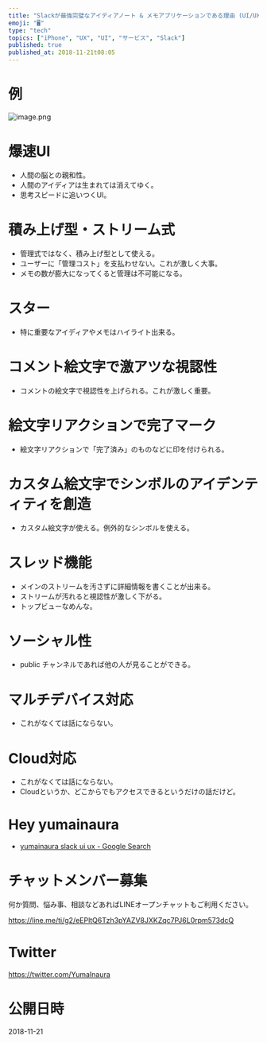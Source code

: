 ```yaml
---
title: "Slackが最強完璧なアイディアノート & メモアプリケーションである理由 (UI/UX/アプリケーション論)"
emoji: "🖥"
type: "tech"
topics: ["iPhone", "UX", "UI", "サービス", "Slack"]
published: true
published_at: 2018-11-21t08:05
---
```



# 例

![image.png](https://qiita-image-store.s3.amazonaws.com/0/89618/8def3644-6a4c-ed50-d0d0-49662cd3e433.png)


# 爆速UI

- 人間の脳との親和性。
- 人間のアイディアは生まれては消えてゆく。
- 思考スピードに追いつくUI。

# 積み上げ型・ストリーム式

- 管理式ではなく、積み上げ型として使える。
- ユーザーに「管理コスト」を支払わせない。これが激しく大事。
- メモの数が膨大になってくると管理は不可能になる。

# スター

- 特に重要なアイディアやメモはハイライト出来る。

# コメント絵文字で激アツな視認性

- コメントの絵文字で視認性を上げられる。これが激しく重要。

# 絵文字リアクションで完了マーク

- 絵文字リアクションで「完了済み」のものなどに印を付けられる。

# カスタム絵文字でシンボルのアイデンティティを創造

- カスタム絵文字が使える。例外的なシンボルを使える。

# スレッド機能

- メインのストリームを汚さずに詳細情報を書くことが出来る。
- ストリームが汚れると視認性が激しく下がる。
- トップビューなめんな。

# ソーシャル性

- public チャンネルであれば他の人が見ることができる。

# マルチデバイス対応

- これがなくては話にならない。

# Cloud対応

- これがなくては話にならない。
- Cloudというか、どこからでもアクセスできるというだけの話だけど。

# Hey yumainaura

- [yumainaura slack ui ux - Google Search](https://www.google.co.jp/search?q=yumainaura+slack+ui+ux&oq=yumainaura+slack+ui+ux&aqs=chrome..69i57j69i60l3j69i64l2.3500j0j7&sourceid=chrome&ie=UTF-8)








<!-- Update From Qiita API -->

# チャットメンバー募集


何か質問、悩み事、相談などあればLINEオープンチャットもご利用ください。

https://line.me/ti/g2/eEPltQ6Tzh3pYAZV8JXKZqc7PJ6L0rpm573dcQ





# Twitter


https://twitter.com/YumaInaura


<!-- Update From Qiita API -->



# 公開日時

2018-11-21
